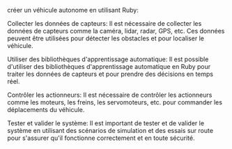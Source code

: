  créer un véhicule autonome en utilisant Ruby:

Collecter les données de capteurs: Il est nécessaire de collecter les données de capteurs comme la caméra, lidar, radar, GPS, etc. Ces données peuvent être utilisées pour détecter les obstacles et pour localiser le véhicule.

Utiliser des bibliothèques d'apprentissage automatique: Il est possible d'utiliser des bibliothèques d'apprentissage automatique en Ruby pour traiter les données de capteurs et pour prendre des décisions en temps réel.

Contrôler les actionneurs: Il est nécessaire de contrôler les actionneurs comme les moteurs, les freins, les servomoteurs, etc. pour commander les déplacements du véhicule.

Tester et valider le système: Il est important de tester et de valider le système en utilisant des scénarios de simulation et des essais sur route pour s'assurer qu'il fonctionne correctement et en toute sécurité.
